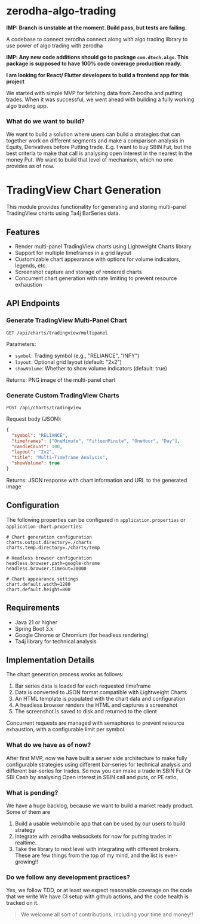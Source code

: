 # zerodha-algo-trading

**IMP: Branch is unstable at the moment. Build pass, but tests are failing**. 

A codebase to connect zerodha connect along with algo trading library to use power of algo trading with zerodha

**IMP: Any new code additions should go to package `com.dtech.algo`. This package is supposed to have 100% code coverage production ready.**

**I am looking for React/ Flutter developers to build a frontend app for this project**

We started with simple MVP for fetching data from Zerodha and putting trades. When it was successful, we went ahead with 
building a fully working algo trading app.

### What do we want to build?

We want to build a solution where users can build a strategies that can 
together work on different segments and make a comparison analysis in Equity, Derivatives before 
Putting trade. E.g. I want to buy SBIN Fut, but the best criteria to make that call is 
analysing open interest in the nearest In the money Put. We want to build that level of mechanism, which no one provides as of now.
# TradingView Chart Generation

This module provides functionality for generating and storing multi-panel TradingView charts using Ta4j BarSeries data.

## Features

- Render multi-panel TradingView charts using Lightweight Charts library
- Support for multiple timeframes in a grid layout
- Customizable chart appearance with options for volume indicators, legends, etc.
- Screenshot capture and storage of rendered charts
- Concurrent chart generation with rate limiting to prevent resource exhaustion

## API Endpoints

### Generate TradingView Multi-Panel Chart

```
GET /api/charts/tradingview/multipanel
```

Parameters:
- `symbol`: Trading symbol (e.g., "RELIANCE", "INFY")
- `layout`: Optional grid layout (default: "2x2")
- `showVolume`: Whether to show volume indicators (default: true)

Returns: PNG image of the multi-panel chart

### Generate Custom TradingView Charts

```
POST /api/charts/tradingview
```

Request body (JSON):
```json
{
  "symbol": "RELIANCE",
  "timeframes": ["OneMinute", "FifteenMinute", "OneHour", "Day"],
  "candleCount": 100,
  "layout": "2x2",
  "title": "Multi-Timeframe Analysis",
  "showVolume": true
}
```

Returns: JSON response with chart information and URL to the generated image

## Configuration

The following properties can be configured in `application.properties` or `application-chart.properties`:

```properties
# Chart generation configuration
charts.output.directory=./charts
charts.temp.directory=./charts/temp

# Headless browser configuration
headless.browser.path=google-chrome
headless.browser.timeout=30000

# Chart appearance settings
chart.default.width=1280
chart.default.height=800
```

## Requirements

- Java 21 or higher
- Spring Boot 3.x
- Google Chrome or Chromium (for headless rendering)
- Ta4j library for technical analysis

## Implementation Details

The chart generation process works as follows:

1. Bar series data is loaded for each requested timeframe
2. Data is converted to JSON format compatible with Lightweight Charts
3. An HTML template is populated with the chart data and configuration
4. A headless browser renders the HTML and captures a screenshot
5. The screenshot is saved to disk and returned to the client

Concurrent requests are managed with semaphores to prevent resource exhaustion, with a configurable limit per symbol.
### What do we have as of now?

After first MVP, now we have built a server side architecture to make fully configurable strategies using 
  different bar-series for technical analysis and different bar-series for trades. So now you can make a trade in 
  SBIN Fut Or SBI Cash by analysing Open interest in SBIN call and puts, or PE ratio,

### What is pending?

We have a huge backlog, because we want to build a market ready product. Some of them are 
1. Build a usable web/mobile app that can be used by our users to build strategy
2. Integrate with zerodha websockets for now for putting trades in realtime.
3. Take the library to next level with integrating with different brokers.
These are few things from the top of my mind, and the list is ever-growing!!

### Do we follow any development practices?
Yes, we follow TDD, or at least we expect reasonable coverage on the code that we write 
We have CI setup with github actions, and the code health is tracked on it.
   
> We welcome all sort of contributions, including your time and money!!

